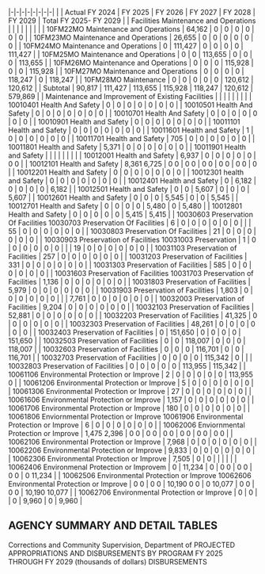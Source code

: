 |-|-|-|-|-|-|-|-|
| | Actual FY 2024 | FY 2025 | FY 2026 | FY 2027 | FY 2028 | FY 2029 | Total FY 2025- FY 2029 |
| Facilities Maintenance and Operations | | | | | | | |
| 10FM22MO Maintenance and Operations | 64,162 | 0 | 0 | 0 | 0 | 0 | 0 |
| 10FM23MO Maintenance and Operations | 26,655 | 0 | 0 | 0 | 0 | 0 | 0 |
| 10FM24MO Maintenance and Operations | 0 | 111,427 | 0 | 0 | 0 | 0 | 111,427 |
| 10FM25MO Maintenance and Operations | 0 | 0 | 113,655 | 0 | 0 | 0 | 113,655 |
| 10FM26MO Maintenance and Operations | 0 | 0 | 0 | 115,928 | 0 | 0 | 115,928 |
| 10FM27MO Maintenance and Operations | 0 | 0 | 0 | 0 | 118,247 | 0 | 118,247 |
| 10FM28MO Maintenance | 0 | 0 | 0 | 0 | 0 | 120,612 | 120,612 |
| Subtotal | 90,817 | 111,427 | 113,655 | 115,928 | 118,247 | 120,612 | 579,869 |
| Maintenance and Improvement of Existing Facilities | | | | | | | |
| 10010401 Health And Safety | 0 | 0 | 0 | 0 | 0 | 0 | 0 |
| 10010501 Health And Safety | 0 | 0 | 0 | 0 | 0 | 0 | 0 |
| 10010701 Health And Safety | 0 | 0 | 0 | 0 | 0 | 0 | 0 |
| 10010901 Health and Safety | 0 | 0 | 0 | 0 | 0 | 0 | 0 |
| 10011101 Health and Safety | 0 | 0 | 0 | 0 | 0 | 0 | 0 |
| 10011601 Health and Safety | 1 | 0 | 0 | 0 | 0 | 0 | 0 |
| 10011701 Health and Safety | 705 | 0 | 0 | 0 | 0 | 0 | 0 |
| 10011801 Health and Safety | 5,371 | 0 | 0 | 0 | 0 | 0 | 0 |
| 10011901 Health and Safety | | | | | | | |
| 10012001 Health and Safety | 6,937 | 0 | 0 | 0 | 0 | 0 | 0  0 |
| 10012101 Health and Safety | 8,361  6,725 | 0  0 | 0  0 | 0  0 | 0  0 | 0  0 | 0 |
| 10012201 Health and Safety | 0 | 0 | 0 | 0 | 0 | 0 | 0 |
| 10012301 health and Safety | 0 | 0 | 0 | 0 | 0 | 0 | 0 |
| 10012401 Health and Safety | 0 | 6,182 | 0 | 0 | 0 | 0 | 6,182 |
| 10012501 Health and Safety | 0 | 0 | 5,607 | 0 | 0 | 0 | 5,607 |
| 10012601 Health and Safety | 0 | 0 | 0 | 5,545 | 0 | 0 | 5,545 |
| 10012701 Health and Safety | 0 | 0 | 0 | 0 | 5,480 | 0 | 5,480 |
| 10012801 Health and Safety | 0 | 0 | 0 | 0 | 0 | 5,415 | 5,415 |
| 10030603 Preservation Of Facilities 10030703 Preservation Of Facilities | 6 | 0 | 0 | 0 | 0 | 0 | 0 |
| | 55 | 0 | 0 | 0 | 0 | 0 | 0 |
| 10030803 Preservation Of Facilities | 21 | 0 | 0 | 0 | 0 | 0 | 0 |
| 10030903 Preservation of Facilities 10031003 Preservation | 1 | 0 | 0 | 0 | 0 | 0 | 0 |
| | 19 | 0 | 0 | 0 | 0 | 0 | 0 |
| 10031103 Preservation of Facilities | 257 | 0 | 0 | 0 | 0 | 0 | 0 |
| 10031203 Preservation of Facilities | 331 | 0 | 0 | 0 | 0 | 0 | 0 |
| 10031303 Preservation of Facilities | 585 | 0 | 0 | 0 | 0 | 0 | 0 |
| 10031603 Preservation of Facilities 10031703 Preservation of Facilities | 1,136 | 0 | 0 | 0 | 0 | 0 | 0 |
| 10031803 Preservation of Facilities | 5,979 | 0 | 0 | 0 | 0 | 0 | 0 |
| 10031903 Preservation of Facilities | 1,803 | 0 | 0 | 0 | 0 | 0 | 0 |
| | 7,761 | 0 | 0 | 0 | 0 | 0 | 0 |
| 10032003 Preservation of Facilities | 9,204 | 0 | 0 | 0 | 0 | 0 | 0 |
| 10032103 Preservation of Facilities | 52,881 | 0 | 0 | 0 | 0 | 0 | 0 |
| 10032203 Preservation of Facilities | 41,325 | 0 | 0 | 0 | 0 | 0 | 0 |
| 10032303 Preservation of Facilities | 48,261 | 0 | 0 | 0 | 0 | 0 | 0 |
| 10032403 Preservation of Facilities | 0 | 151,650 | 0 | 0 | 0 | 0 | 151,650 |
| 10032503 Preservation of Facilities | 0 | 0 | 118,007 | 0 | 0 | 0 | 118,007 |
| 10032603 Preservation of Facilities | 0 | 0 | 0 | 116,701 | 0 | 0 | 116,701 |
| 10032703 Preservation of Facilities | 0 | 0 | 0 | 0 | 115,342 | 0 | |
| 10032803 Preservation of Facilities | 0 | 0 | 0 | 0 | 0 | 113,955 | 115,342 |
| 10061106 Environmental Protection or Improve | 2 | 0 | 0 | 0 | 0 | 0 | 113,955  0 |
| 10061206 Environmental Protection or Improve | 5 | 0 | 0 | 0 | 0 | 0 | 0 |
| 10061306 Environmental Protection or Improve | 27 | 0 | 0 | 0 | 0 | 0 | 0 |
| 10061606 Environmental Protection or Improve | 1,157 | 0 | 0 | 0 | 0 | 0 | 0 |
| 10061706 Environmental Protection or Improve | 180 | 0 | 0 | 0 | 0 | 0 | 0 |
| 10061806 Enviornmental Protection or Improve  10061906 Environmental Protection or Improve | 6 | 0 | 0 | 0 | 0 | 0 | 0 |
| 10062006 Enviornmental Protection or Improve | 1,475  2,396 | 0  0 | 0  0 | 0  0 | 0  0 | 0  0 | 0  0 |
| 10062106 Environmental Protection or Improve | 7,968 | 0 | 0 | 0 | 0 | 0 | 0 |
| 10062206 Environmental Protection or Improve | 9,833 | 0 | 0 | 0 | 0 | 0 | 0 |
| 10062306 Environmental Protection or Improve | 7,505 | 0 | 0 | | | | |
| 10062406 Environmenal Protection or Improvem | 0 | 11,234 | 0 | 0  0 | 0  0 | 0  0 | 0  11,234 |
| 10062506 Environmental Protection or Improve  10062606 Environmental Protection or Improve | 0  0 | 0  0 | 10,190  0  0 | 0  10,077 | 0  0 | 0  0 | 10,190  10,077 |
| 10062706 Environmental Protection or Improve | 0 | 0 | | 0 | 9,960 | 0 | 9,960 |

## **AGENCY SUMMARY AND DETAIL TABLES**

Corrections and Community Supervision, Department of PROJECTED APPROPRIATIONS AND DISBURSEMENTS BY PROGRAM FY 2025 THROUGH FY 2029 (thousands of dollars) DISBURSEMENTS